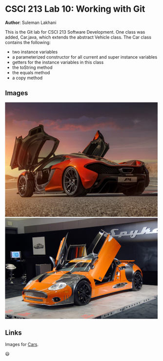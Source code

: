 # CSCI 213 Lab 10: Working with Git

**Author**: Suleman Lakhani

This is the Git lab for CSCI 213 Software Development. One class was added, Car.java,
which extends the abstract Vehicle class. The Car class contains the following:
* two instance variables
* a parameterized constructor for all current and super instance variables
* getters for the instance variables in this class
* the toString method
* the equals method
* a copy method

## Images

<img src ="/images/Car.png" width = "500">

<img src ="/images/Car2.png" width = "500">

## Links

Images for [Cars](https://www.bing.com/images/search?q=cars).

:smiley:

